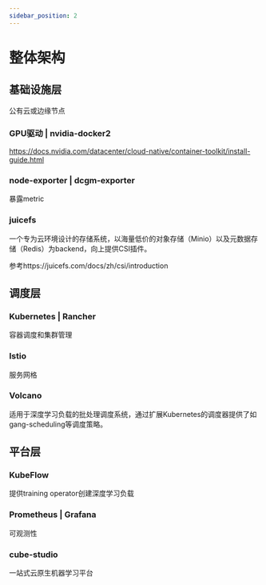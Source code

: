 ```yaml
---
sidebar_position: 2
---
```


# 整体架构

## 基础设施层
公有云或边缘节点

### GPU驱动 | nvidia-docker2
https://docs.nvidia.com/datacenter/cloud-native/container-toolkit/install-guide.html

### node-exporter | dcgm-exporter
暴露metric

### juicefs
一个专为云环境设计的存储系统，以海量低价的对象存储（Minio）以及元数据存储（Redis）为backend，向上提供CSI插件。

参考https://juicefs.com/docs/zh/csi/introduction

## 调度层

### Kubernetes | Rancher
容器调度和集群管理
### Istio
服务网格

### Volcano
适用于深度学习负载的批处理调度系统，通过扩展Kubernetes的调度器提供了如gang-scheduling等调度策略。

## 平台层

### KubeFlow
提供training operator创建深度学习负载

### Prometheus | Grafana
可观测性

### cube-studio
一站式云原生机器学习平台